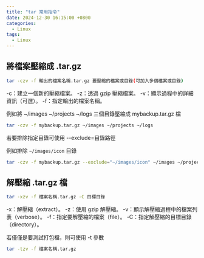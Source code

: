 ```yaml
---
title: "tar 常用指令"
date: 2024-12-30 16:15:00 +0800
categories: 
  - Linux
tags:
  - Linux
---
```


## 將檔案壓縮成 .tar.gz

```bash
tar -czv -f 輸出的檔案名稱.tar.gz 要壓縮的檔案或目錄(可加入多個檔案或目錄)
```

-c：建立一個新的壓縮檔案。
-z：透過 gzip 壓縮檔案。
-v：顯示過程中的詳細資訊（可選）。
-f：指定輸出的檔案名稱。

例如將 ~/images ~/projects ~/logs 三個目錄壓縮成 mybackup.tar.gz 檔

```bash
tar -czv -f mybackup.tar.gz ~/images ~/projects ~/logs
```

若要排除指定目錄可使用 --exclude=目錄路徑

例如排除 `~/images/icon` 目錄

```bash
tar -czv -f mybackup.tar.gz --exclude="~/images/icon" ~/images ~/projects ~/logs
```

## 解壓縮 .tar.gz 檔

```bash
tar -xzv -f 檔案名稱.tar.gz -C 目標目錄
```

-x：解壓縮（extract）。
-z：使用 gzip 解壓縮。
-v：顯示解壓縮過程中的檔案列表（verbose）。
-f：指定要解壓縮的檔案（file）。
-C：指定解壓縮的目標目錄（directory）。

若僅僅是要測試打包檔，則可使用 -t 參數

```bash
tar -tzv -f 檔案名稱.tar.gz
```

